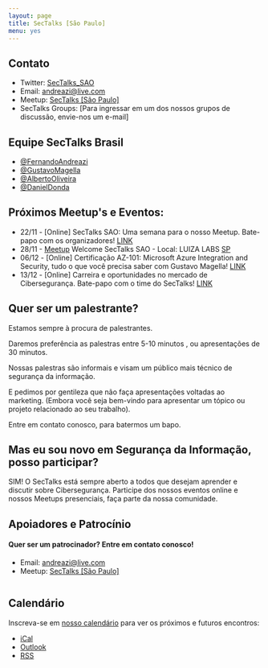 ```yaml
---
layout: page
title: SecTalks [São Paulo]
menu: yes
---
```


## Contato

* Twitter: [SecTalks_SAO](https://twitter.com/sectalks_sao)
* Email: [andreazi@live.com](mailto:andreazi@live.com)
* Meetup: [SecTalks [São Paulo]](https://www.meetup.com/SecTalks-Sao-Paulo/)
* SecTalks Groups: [Para ingressar em um dos nossos grupos de discussão, envie-nos um e-mail]

## Equipe SecTalks Brasil

* [@FernandoAndreazi](https://twitter.com/fandreazi)
* [@GustavoMagella](https://twitter.com/gustavomagella)
* [@AlbertoOliveira](https://twitter.com/_AlbertoOliveir)
* [@DanielDonda](https://twitter.com/DanielDonda)

## Próximos Meetup's e Eventos:

* 22/11 - [Online] SecTalks SAO: Uma semana para o nosso Meetup. Bate-papo com os organizadores! [LINK](https://www.youtube.com/quintasdati)
* 28/11 - [Meetup](https://www.meetup.com/SecTalks-Sao-Paulo/) Welcome SecTalks SAO - Local: LUIZA LABS [SP](https://www.meetup.com/pt-BR/SecTalks-Sao-Paulo/events/255024708/)
* 06/12 - [Online] Certificação AZ-101: Microsoft Azure Integration and Security, tudo o que você precisa saber com Gustavo Magella! [LINK](https://www.youtube.com/quintasdati)
* 13/12 - [Online] Carreira e oportunidades no mercado de Cibersegurança. Bate-papo com o time do SecTalks! [LINK](https://www.youtube.com/quintasdati)

## Quer ser um palestrante?

Estamos sempre à procura de palestrantes.

Daremos preferência as palestras entre 5-10 minutos , ou apresentações de 30 minutos.

Nossas palestras são informais e visam um público mais técnico de segurança da informação.

E pedimos por gentileza que não faça apresentações voltadas ao marketing. (Embora você seja bem-vindo para apresentar um tópico ou projeto relacionado ao seu trabalho).

Entre em contato conosco, para batermos um bapo.

## Mas eu sou novo em Segurança da Informação, posso participar?

SIM! O SecTalks está sempre aberto a todos que desejam aprender e discutir sobre Cibersegurança. Participe dos nossos eventos online e nossos Meetups presenciais, faça parte da nossa comunidade.

## Apoiadores e Patrocínio

#### Quer ser um patrocinador? Entre em contato conosco!

* Email: [andreazi@live.com](mailto:andreazi@live.com)
* Meetup: [SecTalks [São Paulo]](https://www.meetup.com/SecTalks-Sao-Paulo/)

<a href="https://www.facebook.com/quintasdati"
   title="">
    <img src="https://www.facebook.com/quintasdati/photos/a.488737004565001/794664883972210"
         alt=""
         class="sponsor">
</a>

## Calendário

Inscreva-se em [nosso calendário](http://www.meetup.com/SecTalks-Sao-Paulo/events/) para ver os próximos e futuros encontros:

* [iCal](webcal://www.meetup.com/SecTalks-Sao-Paulo/events/ical/)
* [Outlook](http://www.meetup.com/SecTalks-Sao-Paulo/events/ical/)
* [RSS](http://www.meetup.com/SecTalks-Sao-Paulo/events/rss/)
